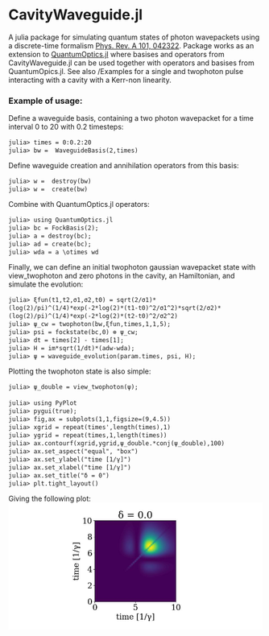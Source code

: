 # CavityWaveguide.jl

A julia package for simulating quantum states of photon wavepackets using a discrete-time formalism [Phys. Rev. A 101, 042322](https://journals.aps.org/pra/abstract/10.1103/PhysRevA.101.042322). Package works as an extension to [QuantumOptics.jl](https://qojulia.org/) where basises and operators from CavityWaveguide.jl can be used together with operators and basises from QuantumOpics.jl. See also /Examples for a single and twophoton pulse interacting with a cavity with a Kerr-non linearity. 

### Example of usage:

Define a waveguide basis, containing a two photon wavepacket for a time interval 0 to 20 with 0.2 timesteps:


```jldoctest
julia> times = 0:0.2:20
julia> bw =  WaveguideBasis(2,times)
```
Define waveguide creation and annihilation operators from this basis:

```jldoctest
julia> w =  destroy(bw)
julia> w =  create(bw)
```

Combine with QuantumOptics.jl operators:

```jldoctest
julia> using QuantumOptics.jl
julia> bc = FockBasis(2);
julia> a = destroy(bc);
julia> ad = create(bc);
julia> wda = a \otimes wd
```

Finally, we can define an initial twophoton gaussian wavepacket state with view_twophoton and zero photons in the cavity, an Hamiltonian, and simulate the evolution:


```jldoctest
julia> ξfun(t1,t2,σ1,σ2,t0) = sqrt(2/σ1)* (log(2)/pi)^(1/4)*exp(-2*log(2)*(t1-t0)^2/σ1^2)*sqrt(2/σ2)* (log(2)/pi)^(1/4)*exp(-2*log(2)*(t2-t0)^2/σ2^2)
julia> ψ_cw = twophoton(bw,ξfun,times,1,1,5);
julia> psi = fockstate(bc,0) ⊗ ψ_cw;
julia> dt = times[2] - times[1];
julia> H = im*sqrt(1/dt)*(adw-wda);
julia> ψ = waveguide_evolution(param.times, psi, H);
```

Plotting the twophoton state is also simple:


```jldoctest
julia> ψ_double = view_twophoton(ψ);

julia> using PyPlot
julia> pygui(true);
julia> fig,ax = subplots(1,1,figsize=(9,4.5))
julia> xgrid = repeat(times',length(times),1)
julia> ygrid = repeat(times,1,length(times))
julia> ax.contourf(xgrid,ygrid,ψ_double.*conj(ψ_double),100)
julia> ax.set_aspect("equal", "box")
julia> ax.set_ylabel("time [1/γ]")
julia> ax.set_xlabel("time [1/γ]")
julia> ax.set_title("δ = 0")   
julia> plt.tight_layout()
```

Giving the following plot:
![alt text](./Examples/two_photon_contour.jpg?raw=true)
